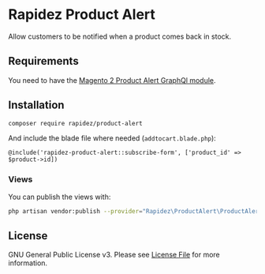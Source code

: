 # Rapidez Product Alert

Allow customers to be notified when a product comes back in stock.

## Requirements

You need to have the [Magento 2 Product Alert GraphQl module](https://github.com/niranjan-gondaliya/magento-2-product-alert-graphql).

## Installation

```bash
composer require rapidez/product-alert
```

And include the blade file where needed (`addtocart.blade.php`):
```blade
@include('rapidez-product-alert::subscribe-form', ['product_id' => $product->id])
```

### Views

You can publish the views with:
```bash
php artisan vendor:publish --provider="Rapidez\ProductAlert\ProductAlertServiceProvider" --tag=views
```

## License

GNU General Public License v3. Please see [License File](LICENSE) for more information.
